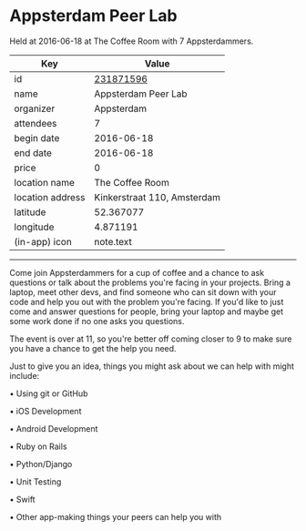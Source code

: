# Appsterdam Peer Lab
Held at 2016-06-18 at The Coffee Room with 7 Appsterdammers.
        
|Key|Value
|---|---|
|id|[231871596](https://www.meetup.com/appsterdam/events/231871596/)|
|name|Appsterdam Peer Lab|
|organizer|Appsterdam|
|attendees|7|
|begin date|2016-06-18|
|end date|2016-06-18|
|price|0|
|location name|The Coffee Room|
|location address|Kinkerstraat 110, Amsterdam|
|latitude|52.367077|
|longitude|4.871191|
|(in-app) icon|note.text|

---

Come join Appsterdammers for a cup of coffee and a chance to ask questions or talk about the problems you're facing in your projects. Bring a laptop, meet other devs, and find someone who can sit down with your code and help you out with the problem you're facing. If you'd like to just come and answer questions for people, bring your laptop and maybe get some work done if no one asks you questions.

The event is over at 11, so you're better off coming closer to 9 to make sure you have a chance to get the help you need.

Just to give you an idea, things you might ask about we can help with might include:

• Using git or GitHub

• iOS Development

• Android Development

• Ruby on Rails

• Python/Django

• Unit Testing

• Swift

• Other app-making things your peers can help you with


